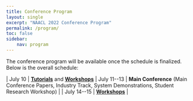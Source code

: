 ```yaml
---
title: Conference Program
layout: single
excerpt: "NAACL 2022 Conference Program"
permalink: /program/
toc: false
sidebar:
    nav: program
---
```


The conference program will be available once the schedule is finalized.
Below is the overall schedule:

| July 10 | [**Tutorials**](/program/tutorials/) and [**Workshops**](/program/workshops/)
| July 11--13 | **Main Conference** (Main Conference Papers, Industry Track, System Demonstrations, Student Research Workshop) |
| July 14--15 | [**Workshops**](/program/workshops/) |
